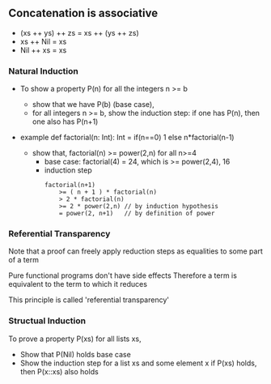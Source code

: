 
## Concatenation is associative
- (xs ++ ys) ++ zs = xs ++ (ys ++ zs)
- xs ++ Nil = xs
- Nil ++ xs = xs


### Natural Induction
- To show a property P(n) for all the integers n >= b
    - show that we have P(b) (base case),
    - for all integers n >= b, show the induction step:
        if one has P(n), then one also has P(n+1)
- example
    def factorial(n: Int): Int = 
        if(n==0) 1
        else n*factorial(n-1)
    
    - show that, factorial(n) >= power(2,n) for all n>=4
        - base case: factorial(4) = 24, which is >= power(2,4), 16
        - induction step
            ```
            factorial(n+1)
                >= ( n + 1 ) * factorial(n)
                > 2 * factorial(n)
                >= 2 * power(2,n) // by induction hypothesis
                = power(2, n+1)   // by definition of power
            ```
        
### Referential Transparency
Note that a proof can freely apply reduction steps 
as equalities to some part of a term

Pure functional programs don't have side effects
Therefore a term is equivalent to the term to which it reduces

This principle is called 'referential transparency'

### Structual Induction
To prove a property P(xs) for all lists xs,
- Show that P(Nil) holds base case
- Show the induction step for a list xs and some element x
    if P(xs) holds, then P(x::xs) also holds